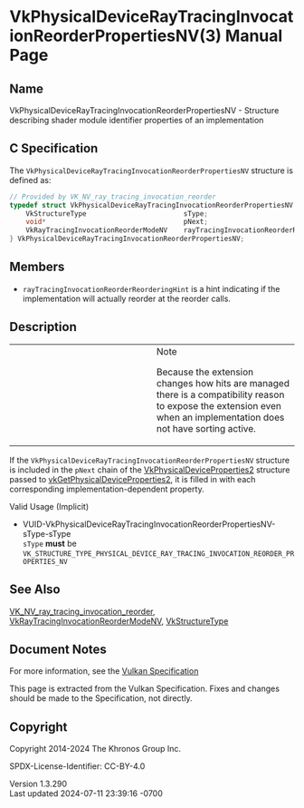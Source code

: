 # VkPhysicalDeviceRayTracingInvocationReorderPropertiesNV(3) Manual Page

## Name

VkPhysicalDeviceRayTracingInvocationReorderPropertiesNV - Structure
describing shader module identifier properties of an implementation



## <a href="#_c_specification" class="anchor"></a>C Specification

The `VkPhysicalDeviceRayTracingInvocationReorderPropertiesNV` structure
is defined as:

``` c
// Provided by VK_NV_ray_tracing_invocation_reorder
typedef struct VkPhysicalDeviceRayTracingInvocationReorderPropertiesNV {
    VkStructureType                        sType;
    void*                                  pNext;
    VkRayTracingInvocationReorderModeNV    rayTracingInvocationReorderReorderingHint;
} VkPhysicalDeviceRayTracingInvocationReorderPropertiesNV;
```

## <a href="#_members" class="anchor"></a>Members

- `rayTracingInvocationReorderReorderingHint` is a hint indicating if
  the implementation will actually reorder at the reorder calls.

## <a href="#_description" class="anchor"></a>Description

<table>
<colgroup>
<col style="width: 50%" />
<col style="width: 50%" />
</colgroup>
<tbody>
<tr>
<td class="icon"><em></em></td>
<td class="content">Note
<p>Because the extension changes how hits are managed there is a
compatibility reason to expose the extension even when an implementation
does not have sorting active.</p></td>
</tr>
</tbody>
</table>

If the `VkPhysicalDeviceRayTracingInvocationReorderPropertiesNV`
structure is included in the `pNext` chain of the
[VkPhysicalDeviceProperties2](https://registry.khronos.org/vulkan/specs/1.3-extensions/man/html/VkPhysicalDeviceProperties2.html)
structure passed to
[vkGetPhysicalDeviceProperties2](https://registry.khronos.org/vulkan/specs/1.3-extensions/man/html/vkGetPhysicalDeviceProperties2.html),
it is filled in with each corresponding implementation-dependent
property.

Valid Usage (Implicit)

- <a
  href="#VUID-VkPhysicalDeviceRayTracingInvocationReorderPropertiesNV-sType-sType"
  id="VUID-VkPhysicalDeviceRayTracingInvocationReorderPropertiesNV-sType-sType"></a>
  VUID-VkPhysicalDeviceRayTracingInvocationReorderPropertiesNV-sType-sType  
  `sType` **must** be
  `VK_STRUCTURE_TYPE_PHYSICAL_DEVICE_RAY_TRACING_INVOCATION_REORDER_PROPERTIES_NV`

## <a href="#_see_also" class="anchor"></a>See Also

[VK_NV_ray_tracing_invocation_reorder](https://registry.khronos.org/vulkan/specs/1.3-extensions/man/html/VK_NV_ray_tracing_invocation_reorder.html),
[VkRayTracingInvocationReorderModeNV](https://registry.khronos.org/vulkan/specs/1.3-extensions/man/html/VkRayTracingInvocationReorderModeNV.html),
[VkStructureType](https://registry.khronos.org/vulkan/specs/1.3-extensions/man/html/VkStructureType.html)

## <a href="#_document_notes" class="anchor"></a>Document Notes

For more information, see the <a
href="https://registry.khronos.org/vulkan/specs/1.3-extensions/html/vkspec.html#VkPhysicalDeviceRayTracingInvocationReorderPropertiesNV"
target="_blank" rel="noopener">Vulkan Specification</a>

This page is extracted from the Vulkan Specification. Fixes and changes
should be made to the Specification, not directly.

## <a href="#_copyright" class="anchor"></a>Copyright

Copyright 2014-2024 The Khronos Group Inc.

SPDX-License-Identifier: CC-BY-4.0

Version 1.3.290  
Last updated 2024-07-11 23:39:16 -0700
